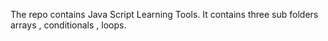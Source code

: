 The repo contains Java Script Learning Tools.
It contains three sub folders arrays , conditionals , loops.